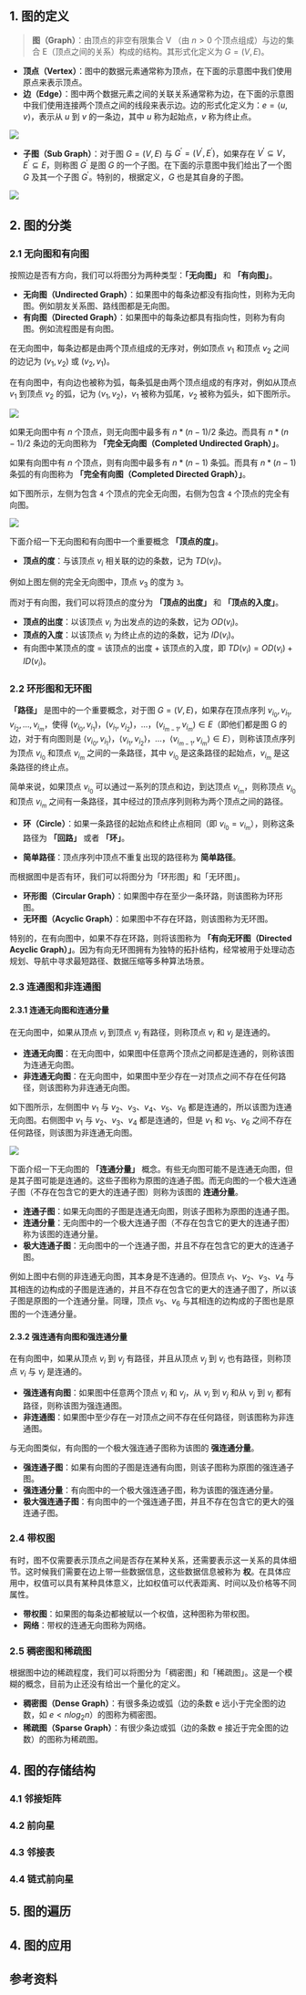

## 1. 图的定义

> **图（Graph）**：由顶点的非空有限集合 V （由 $n > 0$ 个顶点组成）与边的集合 E（顶点之间的关系）构成的结构。其形式化定义为 $G = (V, E)$。

- **顶点（Vertex）**：图中的数据元素通常称为顶点，在下面的示意图中我们使用原点来表示顶点。
- **边（Edge）**：图中两个数据元素之间的关联关系通常称为边，在下面的示意图中我们使用连接两个顶点之间的线段来表示边。边的形式化定义为：$e = \langle u, v \rangle$，表示从 $u$ 到 $v$ 的一条边，其中 $u$ 称为起始点，$v$ 称为终止点。

![](https://qcdn.itcharge.cn/images/20220307145142.png)

- **子图（Sub Graph）**：对于图 $G = (V, E)$ 与 $G^{'} = (V^{'}, E^{'})$，如果存在 $V^{'} \subseteq V$，$E^{'} \subseteq E$，则称图 $G^{'}$ 是图 $G$ 的一个子图。在下面的示意图中我们给出了一个图 $G$ 及其一个子图 $G^{'}$。特别的，根据定义，$G$ 也是其自身的子图。

![](https://qcdn.itcharge.cn/images/20220308144554.png)

## 2. 图的分类

### 2.1 无向图和有向图

按照边是否有方向，我们可以将图分为两种类型：**「无向图」** 和 **「有向图」**。

- **无向图（Undirected Graph）**：如果图中的每条边都没有指向性，则称为无向图。例如朋友关系图、路线图都是无向图。
- **有向图（Directed Graph）**：如果图中的每条边都具有指向性，则称为有向图。例如流程图是有向图。

在无向图中，每条边都是由两个顶点组成的无序对，例如顶点 $v_1$ 和顶点 $v_2$ 之间的边记为 $(v_1, v_2)$ 或 $(v_2, v_1)$。

在有向图中，有向边也被称为弧，每条弧是由两个顶点组成的有序对，例如从顶点 $v_1$ 到顶点 $v_2$ 的弧，记为 $\langle v_1, v_2 \rangle$，$v_1$ 被称为弧尾，$v_2$ 被称为弧头，如下图所示。

![](https://qcdn.itcharge.cn/images/20220307160017.png)

如果无向图中有 $n$ 个顶点，则无向图中最多有 $n * (n - 1) / 2$ 条边。而具有 $n * (n - 1) / 2$ 条边的无向图称为 **「完全无向图（Completed Undirected Graph）」**。

如果有向图中有 $n$ 个顶点，则有向图中最多有 $n * (n - 1)$ 条弧。而具有 $n * (n - 1)$ 条弧的有向图称为 **「完全有向图（Completed Directed Graph）」**。

如下图所示，左侧为包含 `4` 个顶点的完全无向图，右侧为包含 `4` 个顶点的完全有向图。

![](https://qcdn.itcharge.cn/images/20220308151436.png)

下面介绍一下无向图和有向图中一个重要概念 **「顶点的度」**。

- **顶点的度**：与该顶点 $v_i$ 相关联的边的条数，记为 $TD(v_i)$。

例如上图左侧的完全无向图中，顶点 $v_3$ 的度为 `3`。

而对于有向图，我们可以将顶点的度分为 **「顶点的出度」** 和 **「顶点的入度」**。

- **顶点的出度**：以该顶点 $v_i$ 为出发点的边的条数，记为 $OD(v_i)$。
- **顶点的入度**：以该顶点 $v_i$ 为终止点的边的条数，记为 $ID(v_i)$。
- 有向图中某顶点的度 = 该顶点的出度 + 该顶点的入度，即 $TD(v_i) = OD(v_i) + ID(v_i)$。

### 2.2 环形图和无环图

 **「路径」** 是图中的一个重要概念，对于图 $G = (V, E)$，如果存在顶点序列 $v_{i_0}, v_{i_1}, v_{i_2},… , v_{i_m}$，使得 $(v_{i_0}, v_{i_1})，(v_{i_1}, v_{i_2})，…，(v_{i_{m-1}}, v_{i_m}) \in E$（即他们都是图 G 的边，对于有向图则是 $\langle v_{i_0}, v_{i_1} \rangle，\langle v_{i_1}, v_{i_2} \rangle，…，\langle v_{i_{m-1}}, v_{i_m} \rangle \in E$），则称该顶点序列为顶点 $v_{i_0}$ 和顶点 $v_{i_m}$ 之间的一条路径，其中 $v_{i_0}$ 是这条路径的起始点，$v_{i_m}$ 是这条路径的终止点。

简单来说，如果顶点 $v_{i_0}$ 可以通过一系列的顶点和边，到达顶点 $v_{i_m}$，则称顶点 $v_{i_0}$ 和顶点 $v_{i_m}$ 之间有一条路径，其中经过的顶点序列则称为两个顶点之间的路径。

- **环（Circle）**：如果一条路径的起始点和终止点相同（即 $v_{i_0} = v_{i_m}$），则称这条路径为 **「回路」** 或者 **「环」**。

- **简单路径**：顶点序列中顶点不重复出现的路径称为 **简单路径**。

而根据图中是否有环，我们可以将图分为「环形图」和「无环图」。

- **环形图（Circular Graph）**：如果图中存在至少一条环路，则该图称为环形图。
- **无环图（Acyclic Graph）**：如果图中不存在环路，则该图称为无环图。

特别的，在有向图中，如果不存在环路，则将该图称为 **「有向无环图（Directed Acyclic Graph）」**。因为有向无环图拥有为独特的拓扑结构，经常被用于处理动态规划、导航中寻求最短路径、数据压缩等多种算法场景。

### 2.3 连通图和非连通图

#### 2.3.1 连通无向图和连通分量

在无向图中，如果从顶点 $v_i$ 到顶点 $v_j$ 有路径，则称顶点 $v_i$ 和 $v_j$ 是连通的。

- **连通无向图**：在无向图中，如果图中任意两个顶点之间都是连通的，则称该图为连通无向图。
- **非连通无向图**：在无向图中，如果图中至少存在一对顶点之间不存在任何路径，则该图称为非连通无向图。

如下图所示，左侧图中 $v_1$ 与 $v_2$、$v_3$、$v_4$、$v_5$、$v_6$ 都是连通的，所以该图为连通无向图。右侧图中 $v_1$ 与 $v_2$、$v_3$、$v_4$ 都是连通的，但是 $v_1$ 和 $v_5$、$v_6$ 之间不存在任何路径，则该图为非连通无向图。

![](https://qcdn.itcharge.cn/images/20220308152148.png)

下面介绍一下无向图的 **「连通分量」** 概念。有些无向图可能不是连通无向图，但是其子图可能是连通的。这些子图称为原图的连通子图。而无向图的一个极大连通子图（不存在包含它的更大的连通子图）则称为该图的 **连通分量**。

- **连通子图**：如果无向图的子图是连通无向图，则该子图称为原图的连通子图。
- **连通分量**：无向图中的一个极大连通子图（不存在包含它的更大的连通子图）称为该图的连通分量。
- **极⼤连通⼦图**：无向图中的一个连通子图，并且不存在包含它的更大的连通子图。

例如上图中右侧的非连通无向图，其本身是不连通的。但顶点 $v_1$、$v_2$、$v_3$、$v_4$ 与其相连的边构成的子图是连通的，并且不存在包含它的更大的连通子图了，所以该子图是原图的一个连通分量。同理，顶点 $v_5$、$v_6$ 与其相连的边构成的子图也是原图的一个连通分量。

#### 2.3.2 强连通有向图和强连通分量

在有向图中，如果从顶点 $v_i$ 到 $v_j$ 有路径，并且从顶点 $v_j$ 到 $v_i$ 也有路径，则称顶点 $v_i$ 与 $v_j$ 是连通的。

- **强连通有向图**：如果图中任意两个顶点 $v_i$ 和 $v_j$，从 $v_i$ 到 $v_j$ 和从 $v_j$ 到 $v_i$ 都有路径，则称该图为强连通图。
- **非连通图**：如果图中至少存在一对顶点之间不存在任何路径，则该图称为非连通图。

与无向图类似，有向图的一个极大强连通子图称为该图的 **强连通分量**。

- **强连通子图**：如果有向图的子图是连通有向图，则该子图称为原图的强连通子图。
- **强连通分量**：有向图中的一个极⼤强连通⼦图，称为该图的强连通分量。
- **极⼤强连通⼦图**：有向图中的一个强连通子图，并且不存在包含它的更大的强连通子图。

### 2.4 带权图

有时，图不仅需要表示顶点之间是否存在某种关系，还需要表示这一关系的具体细节。这时候我们需要在边上带一些数据信息，这些数据信息被称为 **权**。在具体应用中，权值可以具有某种具体意义，比如权值可以代表距离、时间以及价格等不同属性。

- **带权图**：如果图的每条边都被赋以⼀个权值，这种图称为带权图。
- **网络**：带权的连通⽆向图称为⽹络。

### 2.5 稠密图和稀疏图

根据图中边的稀疏程度，我们可以将图分为「稠密图」和「稀疏图」。这是一个模糊的概念，目前为止还没有给出一个量化的定义。

- **稠密图（Dense Graph）**：有很多条边或弧（边的条数 e 远小于完全图的边数，如 $e < nlog_2n$）的图称为稠密图。
- **稀疏图（Sparse Graph）**：有很少条边或弧（边的条数 e 接近于完全图的边数）的图称为稀疏图。

## 4. 图的存储结构

### 4.1 邻接矩阵

### 4.2 前向星

### 4.3 邻接表

### 4.4 链式前向星

## 5. 图的遍历

## 4. 图的应用

## 参考资料

